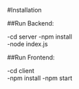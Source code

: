 #Installation

##Run Backend:

-cd server
-npm install  
-node index.js

##Run Frontend:

-cd client  
-npm install 
-npm start

